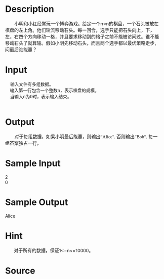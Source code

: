 
# Description

<div class="content"><div align="center"></div>
<div style="text-indent: 22.5pt"><span style="font-size: 11pt">小明和小红经常玩一个博弈游戏。给定一个</span><span style="font-size: 11pt">n</span><span style="font-size: 11pt">×</span><span style="font-size: 11pt">n</span><span style="font-size: 11pt">的棋盘，一个石头被放在棋盘的左上角。他们轮流移动石头。每一回合，选手只能把石头向上，下，左，右四个方向移动一格，并且要求移动到的格子之前不能被访问过。谁不能移动石头了就算输。假如小明先移动石头，而且两个选手都以最优策略走步，问最后谁能赢？</span></div>
<div></div></div>

# Input

<div class="content"><div><span style="font-size: 11pt">    </span>输入文件有多组数据。</div>
<div><span>    </span>输入第一行包含一个整数n，表示棋盘的规模。</div>
<div><span>    </span>当输入n为0时，表示输入结束。</div>
<div> </div>
<p></p></div>

# Output

<div class="content"><p class="MsoNormal" style="margin: 0cm 0cm 0pt; text-indent: 22.5pt"><span style="font-size: 11pt; font-family: 宋体; mso-ascii-font-family: &#39;Times New Roman&#39;; mso-hansi-font-family: &#39;Times New Roman&#39;">对于每组数据，如果小明最后能赢，则输出</span><span lang="EN-US" style="font-size: 11pt"><font face="Times New Roman">”Alice”, </font></span><span style="font-size: 11pt; font-family: 宋体; mso-ascii-font-family: &#39;Times New Roman&#39;; mso-hansi-font-family: &#39;Times New Roman&#39;">否则输出</span><span lang="EN-US" style="font-size: 11pt"><font face="Times New Roman">”Bob”, </font></span><span style="font-size: 11pt; font-family: 宋体; mso-ascii-font-family: &#39;Times New Roman&#39;; mso-hansi-font-family: &#39;Times New Roman&#39;">每一组答案独占一行。</span><span lang="EN-US" style="font-size: 11pt"><o:p></o:p></span></p></div>

# Sample Input

<div class="content"><span class="sampledata">2<br/>
0<br/>
</span></div>

# Sample Output

<div class="content"><span class="sampledata">Alice</span></div>

# Hint

<div class="content"><p></p><div style="text-indent: 21pt"><span style="font-size: 11pt">对于所有的数据，保证</span><span style="font-size: 11pt">1&lt;=n&lt;=10000</span><span style="font-size: 11pt">。</span></div><p></p></div>

# Source

<div class="content"><p><a href="problemset.php?search="></a></p></div>

